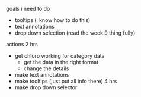 goals i need to do
- tooltips (i know how to do this)
- text annotations
- drop down selection (read the week 9 thing fully)

actions
2 hrs
- get chloro working for category data
  - get the data in the right format
  - change the details
- make text annotations
- make tooltips (just put all info there)
4 hrs
- make drop down selector
